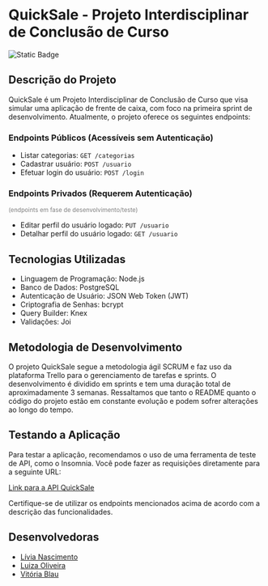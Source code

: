 # QuickSale - Projeto Interdisciplinar de Conclusão de Curso

![Static Badge](https://img.shields.io/badge/status-em%20desenvolvimento-blue)


## Descrição do Projeto
QuickSale é um Projeto Interdisciplinar de Conclusão de Curso que visa simular uma aplicação de frente de caixa, com foco na primeira sprint de desenvolvimento. Atualmente, o projeto oferece os seguintes endpoints:

### Endpoints Públicos (Acessíveis sem Autenticação)

- Listar categorias: `GET /categorias`
- Cadastrar usuário: `POST /usuario`
- Efetuar login do usuário: `POST /login`

### Endpoints Privados (Requerem Autenticação)

<span style="font-size: smaller; color: gray;">(endpoints em fase de desenvolvimento/teste)</span>

- Editar perfil do usuário logado: `PUT /usuario`
- Detalhar perfil do usuário logado: `GET /usuario`

## Tecnologias Utilizadas
- Linguagem de Programação: Node.js
- Banco de Dados: PostgreSQL
- Autenticação de Usuário: JSON Web Token (JWT)
- Criptografia de Senhas: bcrypt
- Query Builder: Knex
- Validações: Joi

## Metodologia de Desenvolvimento
O projeto QuickSale segue a metodologia ágil SCRUM e faz uso da plataforma Trello para o gerenciamento de tarefas e sprints. O desenvolvimento é dividido em sprints e tem uma duração total de aproximadamente 3 semanas. Ressaltamos que tanto o README quanto o código do projeto estão em constante evolução e podem sofrer alterações ao longo do tempo.

## Testando a Aplicação
Para testar a aplicação, recomendamos o uso de uma ferramenta de teste de API, como o Insomnia. Você pode fazer as requisições diretamente para a seguinte URL:

[Link para a API QuickSale](https://fair-mittens-colt.cyclic.cloud)

Certifique-se de utilizar os endpoints mencionados acima de acordo com a descrição das funcionalidades.

## Desenvolvedoras
- [Lívia Nascimento](https://github.com/livnascimento)
- [Luiza Oliveira](https://github.com/LuhOli42)
- [Vitória Blau](https://github.com/viviblau)